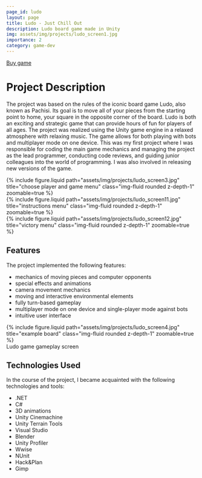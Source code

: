 ```yaml
---
page_id: ludo
layout: page
title: Ludo - Just Chill Out
description: Ludo board game made in Unity
img: assets/img/projects/ludo_screen1.jpg
importance: 2
category: game-dev
---
```


<div class="links">
  <a href="https://www.nintendo.com/us/store/products/ludo-game-just-chill-out-switch/" class="btn btn-amber btn-sm z-depth-0" role="button">Buy game <i class="fa fa-cart-shopping"></i></a>
</div>

# Project Description

The project was based on the rules of the iconic board game Ludo, also known as Pachisi. Its goal is to move all of your pieces from the starting point to home, your square in the opposite corner of the board. Ludo is both an exciting and strategic game that can provide hours of fun for players of all ages. The project was realized using the Unity game engine in a relaxed atmosphere with relaxing music. The game allows for both playing with bots and multiplayer mode on one device. This was my first project where I was responsible for coding the main game mechanics and managing the project as the lead programmer, conducting code reviews, and guiding junior colleagues into the world of programming. I was also involved in releasing new versions of the game.

<div class="row">
    <div class="col-sm mt-3 mt-md-0">
        {% include figure.liquid  path="assets/img/projects/ludo_screen3.jpg" title="choose player and game menu" class="img-fluid rounded z-depth-1" zoomable=true %}
    </div>
    <div class="col-sm mt-3 mt-md-0">
        {% include figure.liquid path="assets/img/projects/ludo_screen11.jpg" title="instructions menu" class="img-fluid rounded z-depth-1" zoomable=true %}
    </div>
    <div class="col-sm mt-3 mt-md-0">
        {% include figure.liquid path="assets/img/projects/ludo_screen12.jpg" title="victory menu" class="img-fluid rounded z-depth-1" zoomable=true %}
    </div>
</div>

## Features

The project implemented the following features:

- mechanics of moving pieces and computer opponents
- special effects and animations
- camera movement mechanics
- moving and interactive environmental elements
- fully turn-based gameplay
- multiplayer mode on one device and single-player mode against bots
- intuitive user interface

<div class="row justify-content-sm-center">
    <div class="col-sm-8 mt-3 mt-md-0">
        {% include figure.liquid path="assets/img/projects/ludo_screen4.jpg" title="example board" class="img-fluid rounded z-depth-1" zoomable=true %}
    </div>
</div>
<div class="caption">
    Ludo game gameplay screen
</div>

## Technologies Used

In the course of the project, I became acquainted with the following technologies and tools:

- .NET
- C#
- 3D animations
- Unity Cinemachine
- Unity Terrain Tools
- Visual Studio
- Blender
- Unity Profiler
- Wwise
- NUnit
- Hack&Plan
- Gimp
